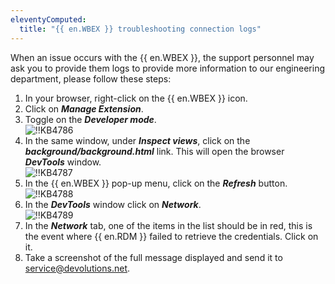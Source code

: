 ```yaml
---
eleventyComputed:
  title: "{{ en.WBEX }} troubleshooting connection logs"
---
```

When an issue occurs with the {{ en.WBEX }}, the support personnel may ask you to provide them logs to provide more information to our engineering department, please follow these steps:

1. In your browser, right-click on the {{ en.WBEX }} icon.
1. Click on ***Manage Extension***.
1. Toggle on the ***Developer mode***.  
![!!KB4786](https://webdevolutions.azureedge.net/docs/en/kb/KB4786.png)
1. In the same window, under ***Inspect views***, click on the ***background/background.html*** link. This will open the browser ***DevTools*** window.  
![!!KB4787](https://webdevolutions.azureedge.net/docs/en/kb/KB4787.png)
1. In the {{ en.WBEX }} pop-up menu, click on the ***Refresh*** button.  
![!!KB4788](https://webdevolutions.azureedge.net/docs/en/kb/KB4788.png)
1. In the ***DevTools*** window click on ***Network***.  
![!!KB4789](https://webdevolutions.azureedge.net/docs/en/kb/KB4789.png)
1. In the ***Network*** tab, one of the items in the list should be in red, this is the event where {{ en.RDM }} failed to retrieve the credentials. Click on it.
1. Take a screenshot of the full message displayed and send it to [service@devolutions.net](mailto:service@devolutions.net).
